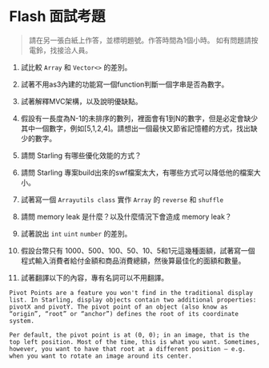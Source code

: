 # Flash 面試考題
> 請在另一張白紙上作答，並標明題號。作答時間為1個小時。 如有問題請按電鈴，找接洽人員。

1. 試比較 `Array` 和 `Vector<>` 的差別。

2. 試著不用as3內建的功能寫一個function判斷一個字串是否為數字。

3. 試著解釋MVC架構，以及說明優缺點。

4. 假設有一長度為N-1的未排序的數列，裡面會有1到N的數字，但是必定會缺少其中一個數字，例如[5,1,2,4]。請想出一個最快又節省記憶體的方式，找出缺少的數字。

5. 請問 Starling 有哪些優化效能的方式？

6. 請問 Starling 專案build出來的swf檔案太大，有哪些方式可以降低他的檔案大小。

7. 試著寫一個 `Arrayutils class` 實作 `Array` 的 `reverse` 和 `shuffle`

8. 請問 memory leak 是什麼？以及什麼情況下會造成 memory leak？

9. 試著說出 `int` `uint` `number` 的差別。

10. 假設台幣只有 1000、500、100、50、10、5和1元這幾種面額，試著寫一個程式輸入消費者給付金額和商品消費總額，然後算最佳化的面額和數量。

8. 試著翻譯以下的內容，專有名詞可以不用翻譯。

```
Pivot Points are a feature you won't find in the traditional display
list. In Starling, display objects contain two additional properties:
pivotX and pivotY. The pivot point of an object (also know as
“origin”, “root” or “anchor”) defines the root of its coordinate
system.

Per default, the pivot point is at (0, 0); in an image, that is the 
top left position. Most of the time, this is what you want. Sometimes,
however, you want to have that root at a different position — e.g.
when you want to rotate an image around its center.
```
